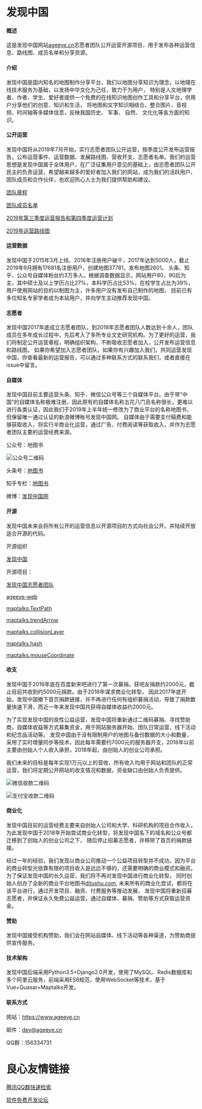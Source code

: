 # 发现中国

#### 概述
这是发现中国网站[ageeye.cn](https://www.ageeye.cn)志愿者团队公开运营开源项目，用于发布各种运营信息、路线图、成员名单和分享资源。

#### 介绍
发现中国是国内知名的地图制作分享平台，我们以地图分享知识为理念，以地理在线技术服务为基础，以发扬中华文化为己任，致力于为用户，
特别是人文地理学者、作者、学生、爱好者提供一个免费的在线知识地图创作工具和分享平台，供用户分享他们的创意、知识和生活，
将地图和文字知识相结合、整合图片、音视频、时间轴等多媒体信息，反映我国历史、 军事、 自然、 文化化等各方面的知识。

#### 公开运营
发现中国将从2019年7月开始，实行志愿者团队公开运营，按季度公开发布运营报告，公布运营事件、运营数据、发展路线图、营收开支、志愿者名单。我们的运营思想是发现中国属于全体用户，在广泛征集用户意见的基础上，由志愿者团队公开民主的负责运营，希望越来越多的爱好者加入我们的网站，成为我们的活跃用户、团队成员和合作伙伴，也欢迎热心人士为我们提供帮助和建议。

[团队章程](团队运营/团队章程.md)

[团队成员名单](团队运营/成员名单.md)

[2019年第三季度运营报告和第四季度运营计划](公示公告/2019年第三季度运营报告和第四季度运营计划.md)

[2019年运营路线图](https://gitee.com/ageeye/ageeye.cn/milestones/20961)

#### 运营数据
发现中国于2015年3月上线，2016年注册用户破千，2017年达到5000人，截止2019年9月拥有17681名注册用户，创建地图37781，发布地图2601。
头条、知乎、公众号自媒体粉丝约3万多人。根据调查数据显示，网站用户80，90后为主，其中硕士及以上学历占比27%，本科学历占比53%，在校学生占比为39%，用户使用网站的目的以制图为主，许多用户没有发布自己制作的地图，
目前已有多位知名专家学者成为本站用户，并向学生主动推荐发现中国。

#### 志愿者
发现中国2017年底成立志愿者团队，到2018年志愿者团队人数达到十余人，团队成员在多年成长过程中，先后考入了多所专业文史研究机构。为了更好的运营，我们将制定公开运营章程，明确组织架构，不断吸收志愿者加入，公开发布运营信息和路线图。
如果你希望加入志愿者团队，如果你有兴趣加入我们，共同运营发现中国，你查看最新的运营报告，可以通过多种联系方式的联系我们，或者直接在issue中留言。

#### 自媒体
发现中国目前主要运营头条、知乎、微信公众号等三个自媒体平台。由于带“中国”的自媒体名称极难注册，因此原有的自媒体名称五花八门且名称很长，更难以进行各类认证，因此我们于2019年上半年统一修改为了商业平台的名称地图书，但保留唯一通过认证的新浪微博帐号发现中国网。
自媒体由于需要支付稿费和能够获取收入，将实行半商业化运营，通过广告、付费阅读等获取收入，并作为志愿者团队主要的运营经费来源。

公众号：地图书

![公众号二维码](图片资源/公众号二维码.jpg)

头条号：[地图书](https://www.toutiao.com/c/user/76689429502/)

知乎专栏：[地图书](https://zhuanlan.zhihu.com/ageeye)

微博：[发现中国网](https://www.weibo.com/ageeye)

#### 开源
发现中国未来会将所有公开的运营信息以开源项目的方式向社会公开。并陆续开放适合开源的代码。

开源组织

[发现中国](https://gitee.com/ageeye)

开源项目：

[发现中国志愿者团队](https://gitee.com/ageeye/ageeye.cn)

[ageeye-web](https://gitee.com/ageeye/ageeye-web)

[maptalks.TextPath](https://github.com/JudeHu/maptalks.TextPath)

[maptalks.trendArrow](https://github.com/JudeHu/maptalks.trendArrow)

[maptalks.collisionLayer](https://github.com/ageeye-cn/maptalks.collisionLayer)

[maptalks.hash](https://github.com/ageeye-cn/maptalks.hash)

[maptalks.mouseCoordinate](https://github.com/ageeye-cn/maptalks.mouseCoordinate)


#### 收支
发现中国于2016年底在百度新宋吧进行了第一次募捐，获吧友捐款约2000元，截止目前共收到约5000元捐款。由于2018年谋求商业化转型，
因此2017年底开始，发现中国撤下首页捐款链接，并不再进行任何有组织募捐活动，导致了捐款数量快速下滑，而近一年来发现中国共获得自媒体收益约2000元。

为了实现发现中国的良性公益运营，发现中国将重新通过二维码募捐、寻找赞助
商，自媒体收益等方式募集资金，用于网站服务器开始、团队日常运营、线下活动和纪念品活动等。
发现中国由于没有限制用户的地图与备份数据的大小和数量，采用了实时增量同步等技术，因此每年需要约7000元的服务器开支，2018年以前主要由创始人个人收入承担，2018年起，由创始人的创业公司承担。

我们未来的目标是每年实现1万元以上的营收，所有收入均用于网站和团队的正常运营，我们将定期公开网站的收支情况和数据，资金缺口由创始人负责提供。

![微信收款二维码](图片资源/微信收款二维码.png)

![支付宝收款二维码](图片资源/支付宝收款二维码.jpg)

#### 商业化
发现中国目前的运营经费主要来自创始人公司和大学、科研机构的项目合作收入，为此发现中国于2018年开始尝试商业化转型，将发现中国名下的域名和公众号都迁移到了创始人的创业公司之下，
随后停止招募志愿者，并移除了首页的捐款链接。

经过一年的经验，我们发现以商业公司推动一个公益项目转型并不成功，因为平台的商业转型光依靠有限的项目收入是远远不够的，还需要明确的商业模式和融资。为了保证发现中国的长久运营，我们将不再对发现中国进行商业化转型，
同时创始人创办了全新的商业平台地图书[ditushu.com](https://www.ditushu.com), 未来所有的商业化尝试，都将在该平台进行，通过开发项目、融资、付费服务等推动发展，
发现中国将重新招募志愿者，并保证永久免费公益运营，通过自媒体、募捐、赞助等方式获取运营资金。

#### 赞助
发现中国接受机构赞助，我们会在网站自媒体、线下活动等各种渠道，为赞助商提供宣传服务。

#### 技术架构
发现中国后端采用Python3.5+Django2.0开发，使用了MySQL、Redis数据库和多个阿里云服务，前端采用ES6规范，使用WebSocket等技术，基于Vue+Quasar+Maptalks开发。

#### 联系方式
网站：https://www.ageeye.cn

邮件：dev@ageeye.cn

QQ群：156334731




 # 良心友情链接

[腾讯QQ群快速检索](http://u.720life.cn/s/8cf73f7c)

[软件免费开发论坛](http://u.720life.cn/s/bbb01dc0)